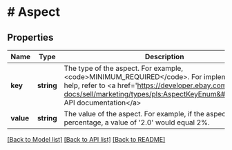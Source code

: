 # # Aspect

## Properties

Name | Type | Description | Notes
------------ | ------------- | ------------- | -------------
**key** | **string** | The type of the aspect. For example, &lt;code&gt;MINIMUM_REQUIRED&lt;/code&gt;. For implementation help, refer to &lt;a href&#x3D;&#39;https://developer.ebay.com/api-docs/sell/marketing/types/pls:AspectKeyEnum&#39;&gt;eBay API documentation&lt;/a&gt; | [optional]
**value** | **string** | The value of the aspect. For example, if the aspect is a percentage, a value of &#39;2.0&#39; would equal 2%. | [optional]

[[Back to Model list]](../../README.md#models) [[Back to API list]](../../README.md#endpoints) [[Back to README]](../../README.md)
